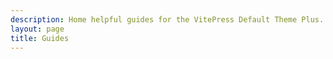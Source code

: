 ```yaml
---
description: Home helpful guides for the VitePress Default Theme Plus.
layout: page
title: Guides
---
```


<script setup>
import {VPLCollectionPage, VPLCollectionPageTitle, VPLCollectionItems} from '@lando/vitepress-theme-default-plus';
import {useCollection} from '@lando/vitepress-theme-default-plus';

const {pages} = useCollection('guide');

</script>

<VPLCollectionPage>
  <VPLCollectionPageTitle>
    <template #title>
      Guides
    </template>
    <template #lead>
      stuyff adn thiangsoejp
      oj pgojseg
    </template>
  </VPLCollectionPageTitle>
  <VPLCollectionItems :items="pages"/>
</VPLCollectionPage>
